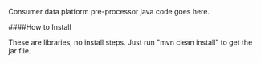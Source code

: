 Consumer data platform pre-processor java code goes here.


####How to Install

These are libraries, no install steps. Just run "mvn clean install" to get the jar file.
